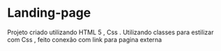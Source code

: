 # Landing-page
Projeto criado utilizando HTML 5 , Css . Utilizando classes para estilizar com Css , feito conexão com  link para pagina externa 
